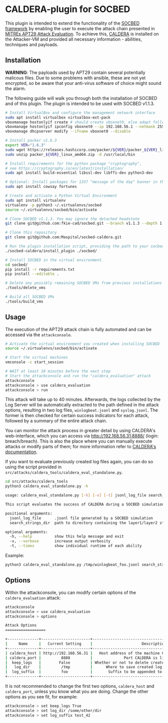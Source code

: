 # CALDERA-plugin for SOCBED

This plugin is intended to extend the functionality of the [SOCBED framework](https://github.com/fkie-cad/socbed) by enabling the user to execute the attack chain presented in [MITREs APT29 Attack Evaluation](https://attackevals.mitre-engenuity.org/enterprise/apt29/).
To achieve this, [CALDERA](https://github.com/mitre/caldera) is installed on the Attacker-VM and provided all necessary information - abilities, techniques and payloads.

## Installation

**WARNING**: The payloads used by APT29 contain several potentially malicous files.
Due to some problems with ansible, these are not yet encrypted, so be aware that your anti-virus software of choice might sound the alarm.


The following guide will walk you through both the installation of SOCBED and of this plugin.
The plugin is intended to be used with SOCBED v1.1.3.
```sh
# Install VirtualBox and configure the management network interface
sudo apt install virtualbox virtualbox-ext-pack
vboxmanage hostonlyif create # should create vboxnet0, else adapt following lines
vboxmanage hostonlyif ipconfig vboxnet0 --ip 192.168.56.1 --netmask 255.255.255.0
vboxmanage dhcpserver modify --ifname vboxnet0 --disable

# Install packer v1.6.3
export VER="1.6.3"
sudo wget https://releases.hashicorp.com/packer/${VER}/packer_${VER}_linux_amd64.zip
sudo unzip packer_${VER}_linux_amd64.zip -d /usr/local/bin

# Install requirements for the python package "cryptography",
# see https://cryptography.io/en/latest/installation/
sudo apt install build-essential libssl-dev libffi-dev python3-dev

# Optional: Install packages for 1337 "message of the day" banner in the attackconsole
sudo apt install cowsay fortunes

# Create and activate a Python Virtual Environment
sudo apt install virtualenv
virtualenv -p python3 ~/.virtualenvs/socbed
source ~/.virtualenvs/socbed/bin/activate

# Clone SOCBED v1.1.3. You may ignore the detached headstate
git clone git@github.com:fkie-cad/socbed.git --branch v1.1.3 --depth 1

# Clone this repository
git clone git@github.com:Maspital/socbed-caldera.git

# Run the plugin installation script, providing the path to your socbed directory
./socbed-caldera/install_plugin ./socbed/

# Install SOCBED in the virtual environment.
cd socbed/
pip install -r requirements.txt
pip install --editable .

# Delete any possibly remaining SOCBED VMs from previous installations
./tools/delete_vms

# Build all SOCBED VMs
./tools/build_vms
```

## Usage

The execution of the APT29 attack chain is fully automated and can be accessed via the `attackconsole`.
```sh
# Activate the virtual environment you created when installing SOCBED
source ~/.virtualenvs/socbed/bin/activate

# Start the virtual machines
vmconsole -c start_session

# WAIT at least 10 minutes before the next step
# Start the attackconsole and run the "caldera_evaluation" attack
attackconsole
attackconsole > use caldera_evaluation
attackconsole > run
```
This attack will take up to 40 minutes.
Afterwards, the logs collected by the Log Server will be automatically extracted to the path defined in the attack options, resulting in two log files, `winlogbeat.jsonl` and `syslog.jsonl`.
The former is then checked for certain success indicators for each attack, followed by a summary of the entire attack chain.

You can monitor the attack process in greater detail by using CALDERA's web-interface, which you can access via http://192.168.56.31:8888/ (login: breach/breach). This is also the place where you can manually execute attacks or modify parts of them; for more information refer to [CALDERA's documentation](https://caldera.readthedocs.io/en/3.0.0/).

If you want to evaluate previously created log files again, you can do so using the script provided in `src/attacks/caldera_tools/caldera_eval_standalone.py`.
```sh
cd src/attacks/caldera_tools
python3 caldera_eval_standalone.py -h

usage: caldera_eval_standalone.py [-h] [-v] [-t] jsonl_log_file search_strings_dir

This script evaluates the success of CALDERA during a SOCBED simulation.

positional arguments:
  jsonl_log_file      .jsonl file generated by a SOCBED simulation
  search_strings_dir  path to directory containing the layer1/layer2 strings for each ability

optional arguments:
  -h, --help          show this help message and exit
  -v, --verbose       increase output verbosity
  -t, --times         show individual runtime of each ability
```
Example:
```sh
python3 caldera_eval_standalone.py /tmp/winlogbeat_foo.jsonl search_strings/
```

## Options

Within the attackconsole, you can modify certain options of the `caldera_evaluation` attack:
```sh
attackconsole
attackconsole > use caldera_evaluation
attackconsole > options

Attack Options
==================

+--------------+----------------------+-------------------------------------------------------+
|     Name     |   Current Setting    |                      Description                      |
+--------------+----------------------+-------------------------------------------------------+
| caldera_host | http://192.168.56.31 |   Host address of the machine CALDERA is running on   |
| caldera_port |         8888         |              Port CALDERA is listening on             |
|  keep_logs   |        False         | Whether or not to delete created log files afterwards |
|   log_dir    |         /tmp         |      Where to save created log files (full path)      |
|  log_suffix  |         foo          |       Suffix to be appended to created log files      |
+--------------+----------------------+-------------------------------------------------------+
```
It is not recommended to change the first two options, `caldera_host` and `caldera_port`, unless you know what you are doing.
Change the other options as you see fit, for example:
```sh
attackconsole > set keep_logs True
attackconsole > set log_dir /some/other/dir
attackconsole > set log_suffix test_42
```
